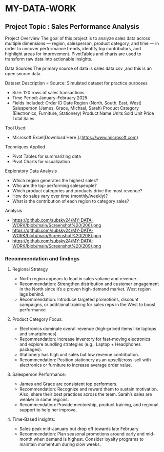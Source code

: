 # MY-DATA-WORK
## Project Topic : Sales Performance Analysis 

Project Overview
The goal of this project is to analyze sales data across multiple dimensions — region, salesperson, product category, and time — in order to uncover performance trends, identify top contributors, and highlight areas for improvement. PivotTables and charts are used to transform raw data into actionable insights.

Data Sources 
The primary source of data is sales data.csv ,and this is an open source data.

 Dataset Description
= Source: Simulated dataset for practice purposes
- Size: 120 rows of sales transactions
- Time Period: January–February 2025
- Fields Included:
    Order ID
    Date
    Region (North, South, East, West)
    Salesperson (James, Grace, Michael, Sarah)
    Product Category (Electronics, Furniture, Stationery)
    Product Name
    Units Sold
    Unit Price
    Total Sales

Tool Used
- Microsoft Excel[Download Here ].(https://www.microsoft.com)

Techniques Applied
 - Pivot Tables for summarizing data
 - Pivot Charts for visualization

Exploratory Data Analysis
- Which region generates the highest sales?
- Who are the top-performing salespeople?
- Which product categories and products drive the most revenue?
- How do sales vary over time (monthly/weekly)?
- What is the contribution of each region to category sales?

 Analysis
 - https://github.com/subsky24/MY-DATA-WORK/blob/main/Screenshot%20(206).png
 - https://github.com/subsky24/MY-DATA-WORK/blob/main/Screenshot%20(208).png
 - https://github.com/subsky24/MY-DATA-WORK/blob/main/Screenshot%20(209).png
   


  ### Recommendation and findings 
 1.   Regional Strategy
      - North region appears to lead in sales volume and revenue.-
      - Recommendation: Strengthen distribution and customer engagement in the North since it’s a proven high-demand market. West region 
         lags behind.
      - Recommendation: Introduce targeted promotions, discount campaigns, or additional training for sales reps in the 
        West to boost performance 
              
  3.   Product Category Focus:
       - Electronics dominate overall revenue (high-priced items like laptops and smartphones).
       - Recommendation: Increase inventory for fast-moving electronics and explore bundling strategies (e.g., Laptop + Headphones 
          packages).
       - Stationery has high unit sales but low revenue contribution.
       - Recommendation: Position stationery as an upsell/cross-sell with electronics or furniture to increase average order value.
 
  4.   Salesperson Performance:
       - James and Grace are consistent top performers.
       - Recommendation: Recognize and reward them to sustain motivation. Also, share their best practices across the team.
         Sarah’s sales are weaker in some regions.
       - Recommendation: Provide mentorship, product training, and regional support to help her improve.
   
   5.   Time-Based Insights:
        - Sales peak mid-January but drop off towards late February.
        - Recommendation: Plan seasonal promotions around early and mid-month when demand is highest. Consider loyalty programs to 
          maintain momentum during slow weeks.

